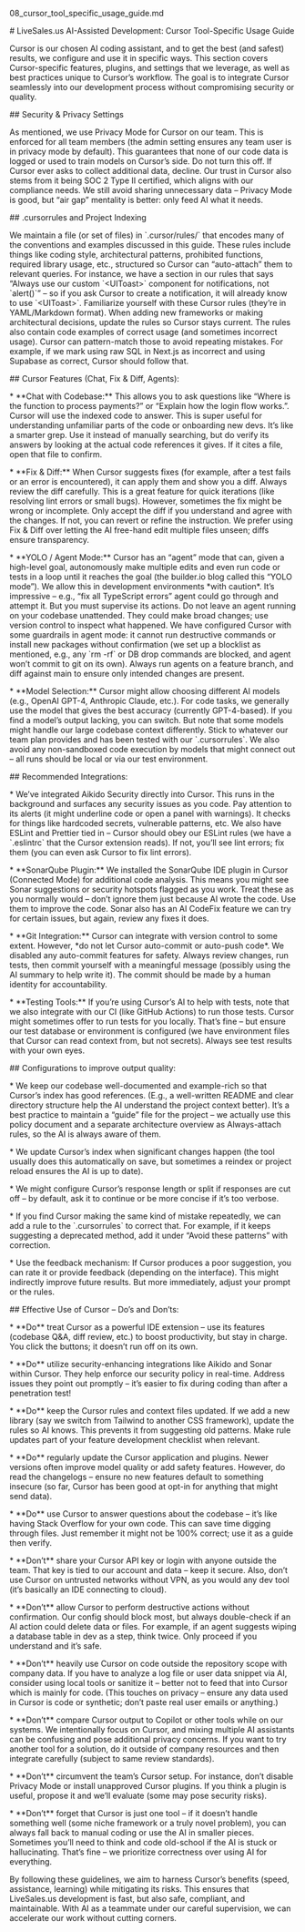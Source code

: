 08\_cursor\_tool\_specific\_usage\_guide.md

\# LiveSales.us AI-Assisted Development: Cursor Tool-Specific Usage Guide

Cursor is our chosen AI coding assistant, and to get the best (and safest) results, we configure and use it in specific ways. This section covers Cursor-specific features, plugins, and settings that we leverage, as well as best practices unique to Cursor’s workflow. The goal is to integrate Cursor seamlessly into our development process without compromising security or quality.

\#\# Security & Privacy Settings

As mentioned, we use Privacy Mode for Cursor on our team. This is enforced for all team members (the admin setting ensures any team user is in privacy mode by default). This guarantees that none of our code data is logged or used to train models on Cursor’s side. Do not turn this off. If Cursor ever asks to collect additional data, decline. Our trust in Cursor also stems from it being SOC 2 Type II certified, which aligns with our compliance needs. We still avoid sharing unnecessary data – Privacy Mode is good, but “air gap” mentality is better: only feed AI what it needs.

\#\# .cursorrules and Project Indexing

We maintain a file (or set of files) in \`.cursor/rules/\` that encodes many of the conventions and examples discussed in this guide. These rules include things like coding style, architectural patterns, prohibited functions, required library usage, etc., structured so Cursor can “auto-attach” them to relevant queries. For instance, we have a section in our rules that says “Always use our custom \`\<UIToast\>\` component for notifications, not \`alert()\`” – so if you ask Cursor to create a notification, it will already know to use \`\<UIToast\>\`. Familiarize yourself with these Cursor rules (they’re in YAML/Markdown format). When adding new frameworks or making architectural decisions, update the rules so Cursor stays current. The rules also contain code examples of correct usage (and sometimes incorrect usage). Cursor can pattern-match those to avoid repeating mistakes. For example, if we mark using raw SQL in Next.js as incorrect and using Supabase as correct, Cursor should follow that.

\#\# Cursor Features (Chat, Fix & Diff, Agents):

\* \*\*Chat with Codebase:\*\* This allows you to ask questions like “Where is the function to process payments?” or “Explain how the login flow works.”. Cursor will use the indexed code to answer. This is super useful for understanding unfamiliar parts of the code or onboarding new devs. It’s like a smarter grep. Use it instead of manually searching, but do verify its answers by looking at the actual code references it gives. If it cites a file, open that file to confirm.

\* \*\*Fix & Diff:\*\* When Cursor suggests fixes (for example, after a test fails or an error is encountered), it can apply them and show you a diff. Always review the diff carefully. This is a great feature for quick iterations (like resolving lint errors or small bugs). However, sometimes the fix might be wrong or incomplete. Only accept the diff if you understand and agree with the changes. If not, you can revert or refine the instruction. We prefer using Fix & Diff over letting the AI free-hand edit multiple files unseen; diffs ensure transparency.

\* \*\*YOLO / Agent Mode:\*\* Cursor has an “agent” mode that can, given a high-level goal, autonomously make multiple edits and even run code or tests in a loop until it reaches the goal (the builder.io blog called this “YOLO mode”). We allow this in development environments \*with caution\*. It’s impressive – e.g., “fix all TypeScript errors” agent could go through and attempt it. But you must supervise its actions. Do not leave an agent running on your codebase unattended. They could make broad changes; use version control to inspect what happened. We have configured Cursor with some guardrails in agent mode: it cannot run destructive commands or install new packages without confirmation (we set up a blocklist as mentioned, e.g., any \`rm \-rf\` or DB drop commands are blocked, and agent won’t commit to git on its own). Always run agents on a feature branch, and diff against main to ensure only intended changes are present.

\* \*\*Model Selection:\*\* Cursor might allow choosing different AI models (e.g., OpenAI GPT-4, Anthropic Claude, etc.). For code tasks, we generally use the model that gives the best accuracy (currently GPT-4-based). If you find a model’s output lacking, you can switch. But note that some models might handle our large codebase context differently. Stick to whatever our team plan provides and has been tested with our \`.cursorrules\`. We also avoid any non-sandboxed code execution by models that might connect out – all runs should be local or via our test environment.

\#\# Recommended Integrations:

\* We’ve integrated Aikido Security directly into Cursor. This runs in the background and surfaces any security issues as you code. Pay attention to its alerts (it might underline code or open a panel with warnings). It checks for things like hardcoded secrets, vulnerable patterns, etc. We also have ESLint and Prettier tied in – Cursor should obey our ESLint rules (we have a \`.eslintrc\` that the Cursor extension reads). If not, you’ll see lint errors; fix them (you can even ask Cursor to fix lint errors).

\* \*\*SonarQube Plugin:\*\* We installed the SonarQube IDE plugin in Cursor (Connected Mode) for additional code analysis. This means you might see Sonar suggestions or security hotspots flagged as you work. Treat these as you normally would – don’t ignore them just because AI wrote the code. Use them to improve the code. Sonar also has an AI CodeFix feature we can try for certain issues, but again, review any fixes it does.

\* \*\*Git Integration:\*\* Cursor can integrate with version control to some extent. However, \*do not let Cursor auto-commit or auto-push code\*. We disabled any auto-commit features for safety. Always review changes, run tests, then commit yourself with a meaningful message (possibly using the AI summary to help write it). The commit should be made by a human identity for accountability.

\* \*\*Testing Tools:\*\* If you’re using Cursor’s AI to help with tests, note that we also integrate with our CI (like GitHub Actions) to run those tests. Cursor might sometimes offer to run tests for you locally. That’s fine – but ensure our test database or environment is configured (we have environment files that Cursor can read context from, but not secrets). Always see test results with your own eyes.

\#\# Configurations to improve output quality:

\* We keep our codebase well-documented and example-rich so that Cursor’s index has good references. (E.g., a well-written README and clear directory structure help the AI understand the project context better). It’s a best practice to maintain a “guide” file for the project – we actually use this policy document and a separate architecture overview as Always-attach rules, so the AI is always aware of them.

\* We update Cursor’s index when significant changes happen (the tool usually does this automatically on save, but sometimes a reindex or project reload ensures the AI is up to date).

\* We might configure Cursor’s response length or split if responses are cut off – by default, ask it to continue or be more concise if it’s too verbose.

\* If you find Cursor making the same kind of mistake repeatedly, we can add a rule to the \`.cursorrules\` to correct that. For example, if it keeps suggesting a deprecated method, add it under “Avoid these patterns” with correction.

\* Use the feedback mechanism: If Cursor produces a poor suggestion, you can rate it or provide feedback (depending on the interface). This might indirectly improve future results. But more immediately, adjust your prompt or the rules.

\#\# Effective Use of Cursor – Do’s and Don’ts:

\* \*\*Do\*\* treat Cursor as a powerful IDE extension – use its features (codebase Q\&A, diff review, etc.) to boost productivity, but stay in charge. You click the buttons; it doesn’t run off on its own.

\* \*\*Do\*\* utilize security-enhancing integrations like Aikido and Sonar within Cursor. They help enforce our security policy in real-time. Address issues they point out promptly – it’s easier to fix during coding than after a penetration test\!

\* \*\*Do\*\* keep the Cursor rules and context files updated. If we add a new library (say we switch from Tailwind to another CSS framework), update the rules so AI knows. This prevents it from suggesting old patterns. Make rule updates part of your feature development checklist when relevant.

\* \*\*Do\*\* regularly update the Cursor application and plugins. Newer versions often improve model quality or add safety features. However, do read the changelogs – ensure no new features default to something insecure (so far, Cursor has been good at opt-in for anything that might send data).

\* \*\*Do\*\* use Cursor to answer questions about the codebase – it’s like having Stack Overflow for your own code. This can save time digging through files. Just remember it might not be 100% correct; use it as a guide then verify.

\* \*\*Don’t\*\* share your Cursor API key or login with anyone outside the team. That key is tied to our account and data – keep it secure. Also, don’t use Cursor on untrusted networks without VPN, as you would any dev tool (it’s basically an IDE connecting to cloud).

\* \*\*Don’t\*\* allow Cursor to perform destructive actions without confirmation. Our config should block most, but always double-check if an AI action could delete data or files. For example, if an agent suggests wiping a database table in dev as a step, think twice. Only proceed if you understand and it’s safe.

\* \*\*Don’t\*\* heavily use Cursor on code outside the repository scope with company data. If you have to analyze a log file or user data snippet via AI, consider using local tools or sanitize it – better not to feed that into Cursor which is mainly for code. (This touches on privacy – ensure any data used in Cursor is code or synthetic; don’t paste real user emails or anything.)

\* \*\*Don’t\*\* compare Cursor output to Copilot or other tools while on our systems. We intentionally focus on Cursor, and mixing multiple AI assistants can be confusing and pose additional privacy concerns. If you want to try another tool for a solution, do it outside of company resources and then integrate carefully (subject to same review standards).

\* \*\*Don’t\*\* circumvent the team’s Cursor setup. For instance, don’t disable Privacy Mode or install unapproved Cursor plugins. If you think a plugin is useful, propose it and we’ll evaluate (some may pose security risks).

\* \*\*Don’t\*\* forget that Cursor is just one tool – if it doesn’t handle something well (some niche framework or a truly novel problem), you can always fall back to manual coding or use the AI in smaller pieces. Sometimes you’ll need to think and code old-school if the AI is stuck or hallucinating. That’s fine – we prioritize correctness over using AI for everything.

By following these guidelines, we aim to harness Cursor’s benefits (speed, assistance, learning) while mitigating its risks. This ensures that LiveSales.us development is fast, but also safe, compliant, and maintainable. With AI as a teammate under our careful supervision, we can accelerate our work without cutting corners.

